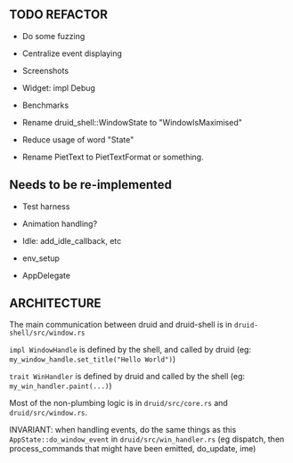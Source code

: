 ## TODO REFACTOR

- Do some fuzzing
- Centralize event displaying
- Screenshots
- Widget: impl Debug
- Benchmarks

- Rename druid_shell::WindowState to "WindowIsMaximised"
- Reduce usage of word "State"

- Rename PietText to PietTextFormat or something.

## Needs to be re-implemented

- Test harness

- Animation handling?
- Idle: add_idle_callback, etc
- env_setup
- AppDelegate


## ARCHITECTURE

The main communication between druid and druid-shell is in `druid-shell/src/window.rs`

`impl WindowHandle` is defined by the shell, and called by druid
(eg: `my_window_handle.set_title("Hello World")`)

`trait WinHandler` is defined by druid and called by the shell
(eg: `my_win_handler.paint(...)`)

Most of the non-plumbing logic is in `druid/src/core.rs` and `druid/src/window.rs`.

INVARIANT: when handling events, do the same things as this `AppState::do_window_event` in `druid/src/win_handler.rs`
(eg dispatch, then process_commands that might have been emitted, do_update, ime)
